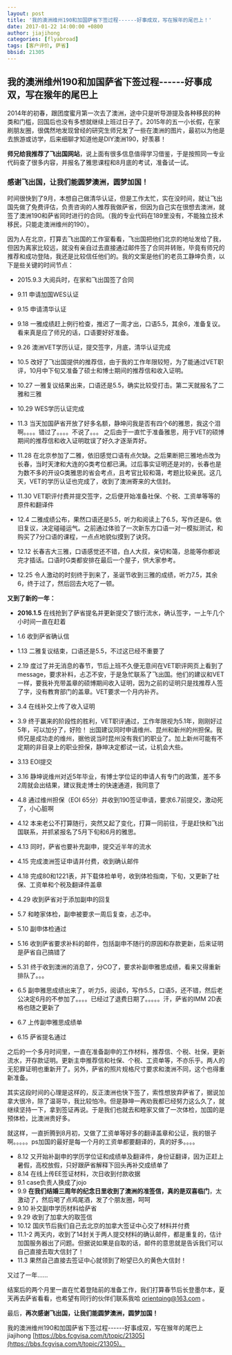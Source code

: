 ```yaml
---
layout: post
title: '我的澳洲维州190和加国萨省下签过程------好事成双，写在猴年的尾巴上！'
date: 2017-01-22 14:00:00 +0800
author: jiajihong 
categories: [flyabroad]
tags: [客户评价, 萨省]
bbsid: 21305
---
```


## 我的澳洲维州190和加国萨省下签过程------好事成双，写在猴年的尾巴上

2014年的初春，跟团度蜜月第一次去了澳洲，途中只是听导游提及各种移民的种类和门槛，回国后也没有多想就继续上班过日子了。2015年的五一小长假，在家刷朋友圈，很偶然地发现曾经的研究生师兄发了一些在澳洲的图片，最初以为他是去旅游或访学，后来细聊才知道他是DIY澳洲190，好羡慕！

**师兄给我推荐了飞出国网站**，说上面有很多信息值得学习借鉴，于是按照同一专业代码查了很多内容，并报名了雅思课程和8月底的考试，准备试一试。

### 感谢飞出国，让我们能圆梦澳洲，圆梦加国！

时间很快到了9月，本想自己做清华认证，但是工作太忙，实在没时间，就让飞出国先做了免费评估，负责咨询的人推荐我做萨省，但因为自己实在很想去澳洲，就签了澳洲190和萨省同时进行的合同。（我的专业代码在189里没有，不能独立技术移民，只能走澳洲维州的190）。

因为人在北京，打算去飞出国的工作室看看，飞出国把他们北京的地址发给了我，但因为离家比较远，就没有亲自过去直接通过邮件签了合同并转账，毕竟有师兄的推荐和成功登陆，我还是比较信任他们的。我的文案是他们的老员工静坤负责，以下是些关键的时间节点：

* 2015.9.3 大阅兵时，在家和飞出国签了合同

* 9.11 申请加国WES认证

* 9.15 申请清华认证

* 9.18 一雅成绩赶上例行检查，推迟了一周才出，口语5.5，其余6，准备复议。看来真是应了师兄的话，口语要好好准备。

* 9.26 澳洲VET学历认证，提交签字，月底，清华认证完成 

* 10.5 改好了飞出国提供的推荐信，由于我的工作年限较短，为了能通过VET职评，10月中下旬又准备了硕士和博士期间的推荐信和收入证明。

* 10.27 一雅复议结果出来，口语还是5.5，确实比较受打击。第二天就报名了二雅和三雅

* 10.29  WES学历认证完成

* 11.3 当天加国萨省开放了好多名额，静坤问我是否有四个6的雅思，我这个泪啊。。。。错过了。。。。不说了。。。
之后由于一直忙于准备雅思，用于VET的硕博期间的推荐信和收入证明耽误了好久才逐渐弄好。

* 11.28 在北京参加了二雅，依旧感觉口语有点欠缺。之后果断把三雅地点改为长春，当时天津和大连的G类考位都已满。过后事实证明还是对的，长春也是为数不多的开设G类雅思的省会考点，且考官比较和蔼，考题比较亲民。这几天，VET的学历认证也完成了，收到了澳洲寄来的大信封。

* 11.30  VET职评付费并提交签字，之后便开始准备社保、个税、工资单等等的原件和翻译件

* 12.4 二雅成绩公布，果然口语还是5.5，听力和阅读上了6.5，写作还是6。依旧复议，决定碰碰运气。之前通过体验了一次新东方口语一对一模拟测试，和购买了7分口语的课程，一点点地貌似摸到了诀窍。

* 12.12 长春吉大三雅，口语感觉还不错，白人大叔，亲切和蔼，总能等你都说完才插话。口语时G类都安排在最后一个屋子，供大家参考。

* 12.25 令人激动的时刻终于到来了，圣诞节收到三雅的成绩，听力7.5，其余6，终于过了，然后回去大吃了一顿。

**又到了新的一年：**

* **2016.1.5** 在线抢到了萨省提名并更新提交了银行流水，确认签字，一上午几个小时间一直在赶着

* 1.6 收到萨省确认信

* 1.13 二雅复议结束，口语还是5.5，不过这已经不重要了

* 2.19 度过了并无消息的春节，节后上班不久便无意间在VET职评网页上看到了message，要求补料，忐忑不安，于是急忙联系了飞出国。他们的建议和VET一样，要我补充带盖章的硕博期间收入证明，因为之前的证明只是找推荐人签了字，没有教育部门的盖章。VET要求一个月内补齐。

* 3.4 在线补交上传了收入证明

* 3.9 终于赢来的阶段性的胜利，VET职评通过，工作年限视为5.1年，刚刚好过5年，可以加分了，好险！
出国建议同时申请维州、昆州和新州的州担保。我师兄是成功走的维州，据他说当时昆州没有我们的职业了。加上新州可能有不定期的非目录上的职业担保，静坤决定都试一试，让机会大些。

* 3.13 EOI提交

* 3.16 静坤说维州对近5年毕业，有博士学位证的申请人有专门的政策，差不多2周就会出结果，建议我走博士的快速通道，我同意了

* 4.8 通过维州担保（EOI 65分）并收到190签证申请，要求6.7前提交，激动死了，小心脏啊

* 4.12 本来老公不打算随行，突然又起了变化，打算一同前往，于是赶快和飞出国联系，并抓紧报名了5月下旬和6月的雅思。

* 4.13 同时，萨省也要补充副申，提交近半年的流水

* 4.15 完成澳洲签证申请并付费，收到确认邮件

* 4.18 完成80和1221表，并下载体检单号，收到体检指南，下旬，又更新了社保、工资单和个税及翻译件盖章

* 4.29 收到萨省对于添加副申的回复

* 5.7 和睦家体检，副申被要求一周后复查，忐忑中。

* 5.10 副申体检通过

* 5.16 收到萨省要求补料的邮件，包括副申不随行的原因和存款更新，后来证明是萨省自己搞错了

* 5.31 终于收到澳洲的消息了，分CO了，要求补副申雅思成绩，看来又得重新排队了。。。

* 6.5 副申雅思成绩出来了，听力5，阅读6，写作5.5，口语5，还不错，然后老公决定6月的不参加了。。。。已经过了退费日期了。。。。。汗，萨省的IMM 2D表格也随之更新了

* 6.7 上传副申雅思成绩单

* 6.15 萨省提名通过

之后的一个多月时间里，一直在准备副申的工作材料，推荐信、个税、社保，更新流水，开存款证明。更新主申推荐信和社保、个税、工资单等，不亦乐乎。两人的无犯罪证明也重新开了。另外，萨省的照片规格尺寸要求和澳洲不同，这个也得重新准备。

其实这段时间的心理是这样的，反正澳洲也快下签了，索性想放弃萨省了，据说加拿大很冷，除了温哥华，我比较怕冷。但是静坤一再劝我都已经努力这么久了，就继续坚持一下，拿到签证再说。于是我们也就去和睦家又做了一次体检，加国的是预体检，比澳洲贵好多。

就这样，一直折腾到8月初，又做了工资单等好多的翻译盖章和公证，我的银子啊。。。。。ps加国的最好是每一个月的工资单都要翻译的，真的好多。。。。

* 8.12 又开始补副申的学历学位证和成绩单及翻译件，身份证翻译，因为正赶上暑假，高校放假，只好跟萨省解释下回头再补交成绩单了
* 8.14 在线上传EE签证材料，次日收到付款收据
* 9.1 case负责人换成了jojo
* 9.9 **在我们结婚三周年的纪念日里收到了澳洲的准签信，真的是双喜临门**，太激动了，然后喝了点鸡尾酒，发了个朋友圈，呵呵
* 9.10 补交副申学历材料给萨省
* 9.29 收到了加拿大的取签信
* 10.12 国庆节后我们自己去北京的加拿大签证中心交了材料并付费
* 11.1-2 两天内，收到了14封关于两人提交材料的确认邮件，都是重复的，估计加国服务器出了问题。但据说如果是自取的话，邮件的意思就是告诉我们可以自己直接去取大信封了！
* 11.3  果然自己直接去签证中心就领到了盼望已久的黄色大信封！

又过了一年……

 结案后的两个月里一直在忙着登陆前的准备工作，我们打算春节后长登墨尔本，夏天再去萨省看看，也希望有同行的伙伴们联系我哈 orientqing@163.com 。

最后，**再次感谢飞出国，让我们能圆梦澳洲，圆梦加国！**

我的澳洲维州190和加国萨省下签过程------好事成双，写在猴年的尾巴上  jiajihong [https://bbs.fcgvisa.com/t/topic/21305](https://bbs.fcgvisa.com/t/topic/21305)。